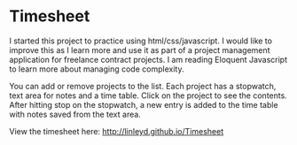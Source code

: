 # Timesheet

I started this project to practice using html/css/javascript. I would like to improve this as I learn more and use it as part of a project management application for freelance contract projects. I am reading Eloquent Javascript to learn more about managing code complexity.

You can add or remove projects to the list. Each project has a stopwatch, text area for notes and a time table. Click on the project to see the contents. After hitting stop on the stopwatch, a new entry is added to the time table with notes saved from the text area. 

View the timesheet here: http://linleyd.github.io/Timesheet
